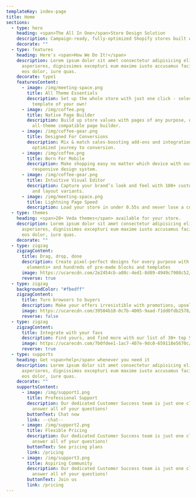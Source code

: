 ```yaml
---
templateKey: index-page
title: Home
sections:
  - type: hero
    heading: <span>The All In One</span>Store Design Solution
    description: Campaign-ready, fully-optimized Shopify stores built with half the time and zero the code.
    decorate: ""
  - type: features
    heading: Here's <span>How We Do It!</span>
    description: Lorem ipsum dolor sit amet consectetur adipisicing elit. Nisi
      asperiores, dignissimos excepturi eum maxime iusto accusamus facilis,
      eos dolor, iure quas.
    decorate: type1
    featuresContent:
      - image: /img/meeting-space.png
        title: All Theme Essentials
        description: Set up the whole store with just one click - select a gorgeous
          template of your own!
      - image: /img/coffee.png
        title: Native Page Builder
        description: Build up store values with pages of any purpose, using our
          all-theme compatible page builder.
      - image: /img/coffee-gear.png
        title: Designed For Conversions
        description: Mix & match sales-boosting add-ons and integrations for the most
          optimized journey to conversion.
      - image: /img/coffee.png
        title: Born For Mobile
        description: Make shopping easy no matter which device with our mobile-first
          responsive design system.
      - image: /img/coffee-gear.png
        title: Intuitive Visual Editor
        description: Capture your brand’s look and feel with 100+ custom content blocks
          and layout variants.
      - image: /img/meeting-space.png
        title: Lightning Page Speed
        description: Load your store in under 0.55s and never lose a customer.
  - type: themes
    heading: <span>20+ Veda themes</span> available for your store.
    description: Lorem ipsum dolor sit amet consectetur adipisicing elit. Nisi
      asperiores, dignissimos excepturi eum maxime iusto accusamus facilis,
      eos dolor, iure quas.
    decorate: ""
  - type: zigzag
    zigzagContent:
      title: Drag, drop, done
      description: Create pixel-perfect designs for every purpose with more than 80
        elements+ and hundreds of pre-made blocks and templates
      image: https://ucarecdn.com/2e2454cb-a08c-4ed1-8d89-4949c7908c52/-/format/auto/-/preview/960x960/-/quality/lighter/drag.png
      reverse: true
  - type: zigzag
    backgroundColor: "#fbedff"
    zigzagContent:
      title: Turn browsers to buyers
      description: Make your offers irresistible with promotions, upsell & cross-sell techniques, cart modifications, and alerts
      image: https://ucarecdn.com/39504b18-0c7b-4005-9aad-f1dd0fdb2578/-/format/auto/-/preview/1024x1024/-/quality/lighter/turn.png
      reverse: false
  - type: zigzag
    zigzagContent:
      title: Integrate with your favs
      description: Find yours, and find more with our list of 30+ top Shopify apps, seamlessly integrated to best display on your Veda
      image: https://ucarecdn.com/7b0fdee1-1ac7-407e-9dc0-659118e5670c/-/format/auto/-/preview/1024x1024/-/quality/lighter/integrate.png
      reverse: true
  - type: supports
    heading: Get <span>help</span> whenever you need it
    description: Lorem ipsum dolor sit amet consectetur adipisicing elit. Nisi
      asperiores, dignissimos excepturi eum maxime iusto accusamus facilis,
      eos dolor, iure quas.
    decorate: ""
    supportsContent:
      - image: /img/support1.png
        title: Professional Support
        description: Our dedicated Customer Success team is just one click away to
          answer all of your questions!
        buttonText: Chat now
        link: --chat--
      - image: /img/support2.png
        title: Flexible Pricing
        description: Our dedicated Customer Success team is just one click away to
          answer all of your questions!
        buttonText: See pricing plans
        link: /pricing
      - image: /img/support3.png
        title: Aspiring Community
        description: Our dedicated Customer Success team is just one click away to
          answer all of your questions!
        buttonText: Join us
        link: /pricing
---
```

